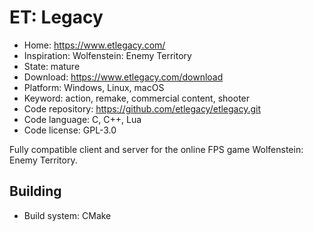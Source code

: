 # ET: Legacy

- Home: https://www.etlegacy.com/
- Inspiration: Wolfenstein: Enemy Territory
- State: mature
- Download: https://www.etlegacy.com/download
- Platform: Windows, Linux, macOS
- Keyword: action, remake, commercial content, shooter
- Code repository: https://github.com/etlegacy/etlegacy.git
- Code language: C, C++, Lua
- Code license: GPL-3.0

Fully compatible client and server for the online FPS game Wolfenstein: Enemy Territory.

## Building

- Build system: CMake
